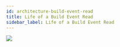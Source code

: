 ```yaml
---
id: architecture-build-event-read
title: Life of a Build Event Read
sidebar_label: Life of a Build Event Read
---
```


![](architecture/architecture-build-event-read.png)
